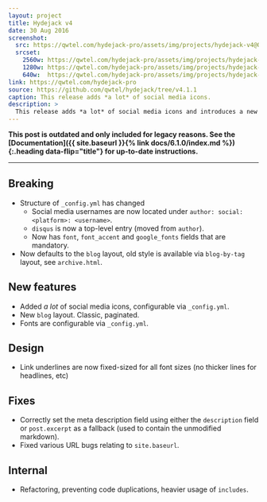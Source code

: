 ```yaml
---
layout: project
title: Hydejack v4
date: 30 Aug 2016
screenshot:
  src: https://qwtel.com/hydejack-pro/assets/img/projects/hydejack-v4@0,25x.jpg
  srcset:
    2560w: https://qwtel.com/hydejack-pro/assets/img/projects/hydejack-v4.jpg
    1280w: https://qwtel.com/hydejack-pro/assets/img/projects/hydejack-v4@0,5x.jpg
    640w:  https://qwtel.com/hydejack-pro/assets/img/projects/hydejack-v4@0,25x.jpg
link: https://qwtel.com/hydejack-pro
source: https://github.com/qwtel/hydejack/tree/v4.1.1
caption: This release adds *a lot* of social media icons.
description: >
  This release adds *a lot* of social media icons and introduces a new default layout. It also breaks things, hence a new major release number.
---
```


**This post is outdated and only included for legacy reasons.
See the [Documentation]({{ site.baseurl }}{% link docs/6.1.0/index.md %}){:.heading data-flip="title"} for up-to-date instructions.**

***

## Breaking
* Structure of `_config.yml` has changed
  * Social media usernames are now located under `author: social: <platform>: <username>`.
  * `disqus` is now a top-level entry (moved from `author`).
  * Now has `font`, `font_accent` and `google_fonts` fields that are mandatory.
* Now defaults to the `blog` layout, old style is available via `blog-by-tag` layout, see `archive.html`.

## New features
* Added *a lot* of social media icons, configurable via `_config.yml`.
* New `blog` layout. Classic, paginated.
* Fonts are configurable via `_config.yml`.

## Design
* Link underlines are now fixed-sized for all font sizes (no thicker lines for headlines, etc)

## Fixes
* Correctly set the meta description field using either the `description` field or `post.excerpt` as a fallback (used to contain the unmodified markdown).
* Fixed various URL bugs relating to `site.baseurl`.

## Internal
* Refactoring, preventing code duplications, heavier usage of `includes`.
